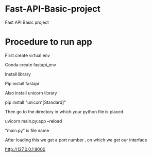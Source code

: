 # Fast-API-Basic-project
Fast API Basic project

# Procedure to run app 

First create virtual env 
 
Conda create fastapi_env 

 

Install library 

Pip install fastapi 


Also install unicorn library 

pip install "unicorn[Standard]" 

Then go to the directory in which your python file is placed 

uvicorn main.py:app –reload 

 "main.py" is file name 

After loading this we get a port number , on which we get our interface 

http://127.0.0.1:8000 
